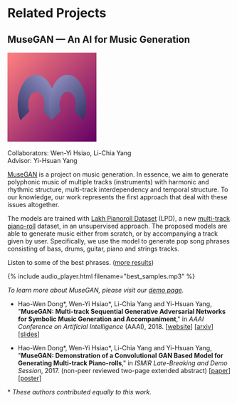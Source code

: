 # Related Projects

## MuseGAN &mdash; An AI for Music Generation

<a href="https://salu133445.github.io/musegan/">
<img src="figs/musegan_logo.png" alt="musegan_logo" width="200" height="200" />
</a>

Collaborators: Wen-Yi Hsiao, Li-Chia Yang<br>
Advisor: Yi-Hsuan Yang

[MuseGAN](https://salu133445.github.io/musegan/) is a project on music
generation. In essence, we aim to generate polyphonic music of multiple tracks
(instruments) with harmonic and rhythmic structure, multi-track interdependency
and temporal structure. To our knowledge, our work represents the first approach
that deal with these issues altogether.

The models are trained with
[Lakh Pianoroll Dataset](https://salu133445.github.io/musegan/dataset) (LPD), a
new [multi-track piano-roll](https://salu133445.github.io/musegan/data) dataset,
in an unsupervised approach. The proposed models are able to generate music
either from scratch, or by accompanying a track given by user. Specifically, we
use the model to generate pop song phrases consisting of bass, drums, guitar,
piano and strings tracks.

Listen to some of the best phrases.
([more results](https://salu133445.github.io/musegan/results))

{% include audio_player.html filename="best_samples.mp3" %}

*To learn more about MuseGAN, please visit our
[demo page](https://salu133445.github.io/musegan/).*

- Hao-Wen Dong\*, Wen-Yi Hsiao\*, Li-Chia Yang and Yi-Hsuan Yang,
  "**MuseGAN: Multi-track Sequential Generative Adversarial Networks for
  Symbolic Music Generation and Accompaniment**,"
  in *AAAI Conference on Artificial Intelligence* (AAAI), 2018.
  [[website](https://salu133445.github.io/musegan/)]
  [[arxiv](http://arxiv.org/abs/1709.06298)]
  [[slides](https://salu133445.github.io/musegan/pdf/musegan-aaai2018-slides.pdf)]

- Hao-Wen Dong\*, Wen-Yi Hsiao\*, Li-Chia Yang and Yi-Hsuan Yang,
  "**MuseGAN: Demonstration of a Convolutional GAN Based Model for Generating
  Multi-track Piano-rolls**,"
  in *ISMIR Late-Breaking and Demo Session*, 2017.
  (non-peer reviewed two-page extended abstract)
  [[paper](https://salu133445.github.io/musegan/pdf/musegan-ismir2017-lbd-paper.pdf)]
  [[poster](https://salu133445.github.io/musegan/pdf/musegan-ismir2017-lbd-poster.pdf)]

\* *These authors contributed equally to this work.*
